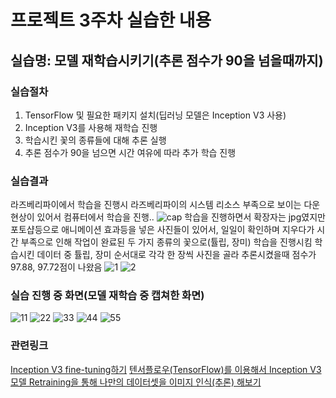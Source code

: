 # 프로젝트 3주차 실습한 내용

## 실습명: 모델 재학습시키기(추론 점수가 90을 넘을때까지)

### 실습절차
1. TensorFlow 및 필요한 패키지 설치(딥러닝 모델은 Inception V3 사용)
2. Inception V3를 사용해 재학습 진행
3. 학습시킨 꽃의 종류들에 대해 추론 실행
4. 추론 점수가 90을 넘으면 시간 여유에 따라 추가 학습 진행

### 실습결과
라즈베리파이에서 학습을 진행시 라즈베리파이의 시스템 리소스 부족으로 보이는 다운 현상이 있어서 컴퓨터에서 학습을 진행..
![cap](https://user-images.githubusercontent.com/43947747/48314038-300b3300-e607-11e8-855e-aedd0f3906e9.jpg)
학습을 진행하면서 확장자는 jpg였지만 포토샵등으로 애니메이션 효과등을 넣은 사진들이 있어서,
일일이 확인하며 지우다가 시간 부족으로 인해 작업이 완료된 두 가지 종류의 꽃으로(튤립, 장미) 학습을 진행시킴
학습시킨 데이터 중 튤립, 장미 순서대로 각각 한 장씩 사진을 골라 추론시켰을때 점수가 97.88, 97.72점이 나왔음
![1](https://user-images.githubusercontent.com/43947747/48314074-a3ad4000-e607-11e8-9192-c284712029cb.PNG)
![2](https://user-images.githubusercontent.com/43947747/48314075-a445d680-e607-11e8-9ff8-d31e5f440669.PNG)

### 실습 진행 중 화면(모델 재학습 중 캡쳐한 화면)
![11](https://user-images.githubusercontent.com/43947747/48314084-b3c51f80-e607-11e8-928f-a12438389729.PNG)
![22](https://user-images.githubusercontent.com/43947747/48314086-b4f64c80-e607-11e8-9e22-9ad1841ea67f.PNG)
![33](https://user-images.githubusercontent.com/43947747/48314087-b6c01000-e607-11e8-8271-a3afa7e611fd.PNG)
![44](https://user-images.githubusercontent.com/43947747/48314089-b889d380-e607-11e8-82ce-a675dc180a2f.PNG)
![55](https://user-images.githubusercontent.com/43947747/48314092-c2abd200-e607-11e8-8b8d-0c2a6de0a62b.PNG)

### 관련링크
[Inception V3 fine-tuning하기](http://yujuwon.tistory.com/entry/inception-v3-%EC%82%AC%EC%9A%A9%ED%95%98%EA%B8%B0)
[텐서플로우(TensorFlow)를 이용해서 Inception V3 모델 Retraining을 통해 나만의 데이터셋을 이미지 인식(추론) 해보기](http://solarisailab.com/archives/1422)
